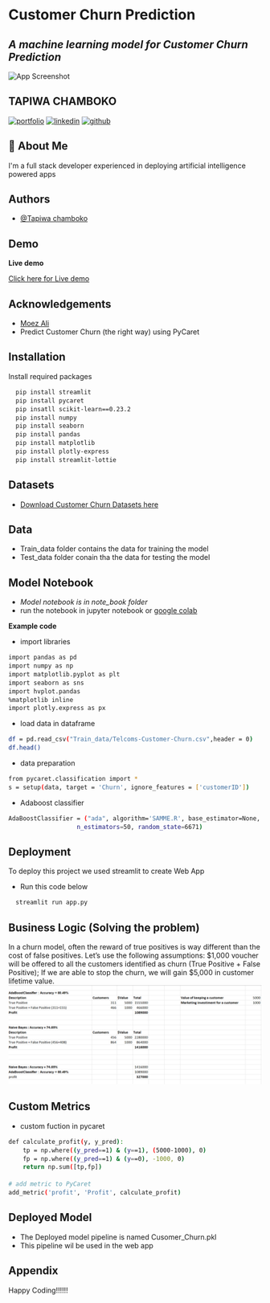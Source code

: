 
# Customer Churn Prediction

##  *A machine learning model  for Customer Churn Prediction*

![App Screenshot](https://drive.google.com/uc?id=1XNaUTR4Um9HYLWVKGAbs1uSS10ktSnu-&export=download)


## TAPIWA CHAMBOKO
[![portfolio](https://img.shields.io/badge/my_portfolio-000?style=for-the-badge&logo=ko-fi&logoColor=white)](https://tapiwachamb.github.io/tapiwachamboko.io/)
[![linkedin](https://img.shields.io/badge/linkedin-0A66C2?style=for-the-badge&logo=linkedin&logoColor=white)](https://www.linkedin.com/in/tapiwa-chamboko-327270208/)
[![github](https://img.shields.io/badge/github-1DA1F2?style=for-the-badge&logo=githubr&logoColor=white)](https://github.com/tapiwachamb)


## 🚀 About Me
I'm a full stack developer experienced in deploying artificial intelligence powered apps


## Authors

- [@Tapiwa chamboko](https://github.com/tapiwachamb)


## Demo

**Live demo**

[Click here for Live demo](https://ai-customer-churn.streamlit.app/)


## Acknowledgements

 - [Moez Ali](https://towardsdatascience.com/predict-customer-churn-the-right-way-using-pycaret-8ba6541608ac)
 - Predict Customer Churn (the right way) using PyCaret
 


## Installation

Install required packages 

```bash
  pip install streamlit
  pip install pycaret
  pip insatll scikit-learn==0.23.2
  pip install numpy
  pip install seaborn 
  pip install pandas
  pip install matplotlib
  pip install plotly-express
  pip install streamlit-lottie
```
    
## Datasets
- [Download Customer Churn Datasets here](https://www.kaggle.com/blastchar/telco-customer-churn)
## Data
- Train_data folder contains the data for training the model
- Test_data folder conain tha the data for testing the model 


## Model Notebook
- *Model notebook is in note_book folder*
- run the notebook in jupyter notebook or [google colab](https://colab.research.google.com/)


**Example code**
- import libraries

```bash
import pandas as pd
import numpy as np
import matplotlib.pyplot as plt
import seaborn as sns
import hvplot.pandas
%matplotlib inline
import plotly.express as px
```
- load data in dataframe
```bash
df = pd.read_csv("Train_data/Telcoms-Customer-Churn.csv",header = 0)
df.head()
```
- data preparation
```bash
from pycaret.classification import *
s = setup(data, target = 'Churn', ignore_features = ['customerID'])
```
- Adaboost classifier
```bash
AdaBoostClassifier = ("ada", algorithm='SAMME.R', base_estimator=None, learning_rate=1.0,
                   n_estimators=50, random_state=6671)
```
## Deployment

To deploy this project we used streamlit to create Web App
- Run this code below

```bash
  streamlit run app.py 
```

## Business Logic (Solving the problem)
In a churn model, often the reward of true positives is way different than the cost of false positives. Let’s use the following assumptions:
$1,000 voucher will be offered to all the customers identified as churn (True Positive + False Positive);
If we are able to stop the churn, we will gain $5,000 in customer lifetime value.
![App Screenshot](https://github.com/tapiwachamb/Customer_Churn/blob/main/Logic.png)
## Custom Metrics
- custom fuction in pycaret

```bash
def calculate_profit(y, y_pred):
    tp = np.where((y_pred==1) & (y==1), (5000-1000), 0)
    fp = np.where((y_pred==1) & (y==0), -1000, 0)
    return np.sum([tp,fp])
    
# add metric to PyCaret
add_metric('profit', 'Profit', calculate_profit)

```


## Deployed Model
- The Deployed model pipeline  is named Cusomer_Churn.pkl
- This pipeline wil be used in the web app
## Appendix

Happy Coding!!!!!!

